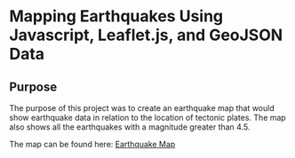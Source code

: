 # Mapping Earthquakes Using Javascript, Leaflet.js, and GeoJSON Data

## Purpose
The purpose of this project was to create an earthquake map that would show earthquake data in relation to the location of tectonic plates. The map also shows all the earthquakes with a magnitude greater than 4.5.

The map can be found here: [Earthquake Map](https://www.earthquakes.michael-leggett.com/)
